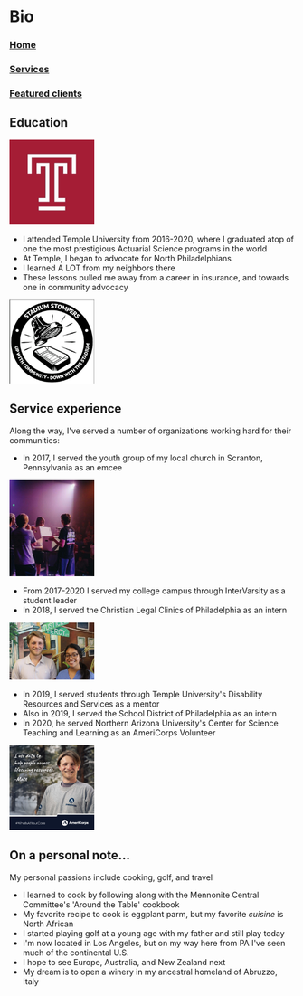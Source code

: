 # Bio

### [Home](/README.md)
### [Services](/Services.md)
### [Featured clients](/Clients.md)

## Education

<img src="Temple Logo.jpg" alt="Temple University Logo" width="150"/>

- I attended Temple University from 2016-2020, where I graduated atop of one the most prestigious Actuarial Science programs in the world
- At Temple, I began to advocate for North Philadelphians
- I learned A LOT from my neighbors there
- These lessons pulled me away from a career in insurance, and towards one in community advocacy

<img src="stadium stompers logo.png" alt="Stadium Stompers Logo" width="150"/>

## Service experience
Along the way, I've served a number of organizations working hard for their communities:
- In 2017, I served the youth group of my local church in Scranton, Pennsylvania as an emcee

<img src="matt at church.jpeg" alt="Matt leading a youth group on stage" width="150"/>

- From 2017-2020 I served my college campus through InterVarsity as a student leader
- In 2018, I served the Christian Legal Clinics of Philadelphia as an intern

<img src="Matt at CLCP.jpg" alt="Matt's feature photo at CLCP" width="150"/>

- In 2019, I served students through Temple University's Disability Resources and Services as a mentor
- Also in 2019, I served the School District of Philadelphia as an intern
- In 2020, he served Northern Arizona University's Center for Science Teaching and Learning as an AmeriCorps Volunteer

<img src="AmeriCorpsRecruitmentMatt1080x1080050421v1.jpg" alt="AmeriCorps recruitment feature" width="150"/>

## On a personal note...
My personal passions include cooking, golf, and travel
- I learned to cook by following along with the Mennonite Central Committee's 'Around the Table' cookbook
- My favorite recipe to cook is eggplant parm, but my favorite *cuisine* is North African
- I started playing golf at a young age with my father and still play today
- I'm now located in Los Angeles, but on my way here from PA I've seen much of the continental U.S.
- I hope to see Europe, Australia, and New Zealand next
- My dream is to open a winery in my ancestral homeland of Abruzzo, Italy
